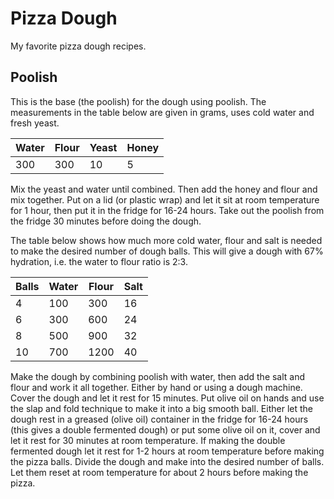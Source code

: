 # Pizza Dough

My favorite pizza dough recipes.

## Poolish

This is the base (the poolish) for the dough using poolish. The measurements in
the table below are given in grams, uses cold water and fresh yeast.

| Water | Flour | Yeast | Honey |
|-------|-------|-------|-------|
|   300 |   300 |    10 |     5 |

Mix the yeast and water until combined. Then add the honey and flour and mix
together. Put on a lid (or plastic wrap) and let it sit at room temperature for
1 hour, then put it in the fridge for 16-24 hours. Take out the poolish from
the fridge 30 minutes before doing the dough.

The table below shows how much more cold water, flour and salt is needed to
make the desired number of dough balls. This will give a dough with 67%
hydration, i.e. the water to flour ratio is 2:3.

| Balls | Water | Flour | Salt |
|-------|-------|-------|------|
|     4 |   100 |   300 |   16 |
|     6 |   300 |   600 |   24 |
|     8 |   500 |   900 |   32 |
|    10 |   700 |  1200 |   40 |

Make the dough by combining poolish with water, then add the salt and flour and
work it all together. Either by hand or using a dough machine. Cover the dough
and let it rest for 15 minutes. Put olive oil on hands and use the slap and
fold technique to make it into a big smooth ball. Either let the dough rest in
a greased (olive oil) container in the fridge for 16-24 hours (this gives a
double fermented dough) or put some olive oil on it, cover and let it rest for
30 minutes at room temperature. If making the double fermented dough let it
rest for 1-2 hours at room temperature before making the pizza balls. Divide
the dough and make into the desired number of balls. Let them reset at room
temperature for about 2 hours before making the pizza.
